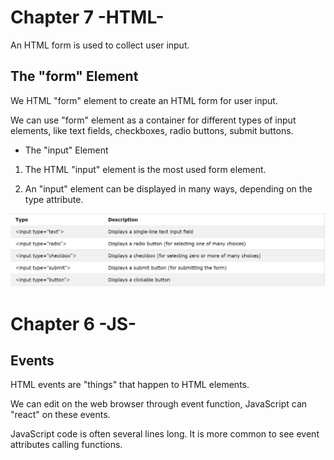# Chapter 7 -HTML-

An HTML form is used to collect user input.

## The "form" Element
We HTML "form" element to create an HTML form for user input.

We can use "form" element as a container for different types of input elements, like text fields, checkboxes, radio buttons, submit buttons.

- The "input" Element
1. The HTML "input" element is the most used form element.

2. An "input" element can be displayed in many ways, depending on the type attribute.

![Forms](InputElement.PNG "InputElement")

# Chapter 6 -JS-
## Events

HTML events are "things" that happen to HTML elements.

We can edit on the web browser through event function, JavaScript can "react" on these events.

JavaScript code is often several lines long. It is more common to see event attributes calling functions.